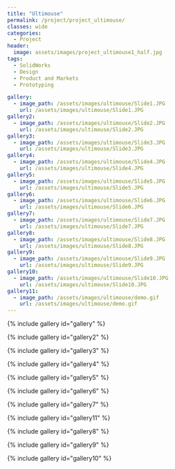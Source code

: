 ```yaml
---
title: "Ultimouse"
permalink: /project/project_ultimouse/
classes: wide
categories:
  - Project
header:
  image: assets/images/project_ultimouse1_half.jpg
tags:
  - SolidWorks
  - Design
  - Product and Markets
  - Prototyping

gallery:
  - image_path: /assets/images/ultimouse/Slide1.JPG
    url: /assets/images/ultimouse/Slide1.JPG
gallery2:
  - image_path: /assets/images/ultimouse/Slide2.JPG
    url: /assets/images/ultimouse/Slide2.JPG
gallery3:
  - image_path: /assets/images/ultimouse/Slide3.JPG
    url: /assets/images/ultimouse/Slide3.JPG
gallery4:
  - image_path: /assets/images/ultimouse/Slide4.JPG
    url: /assets/images/ultimouse/Slide4.JPG
gallery5:
  - image_path: /assets/images/ultimouse/Slide5.JPG
    url: /assets/images/ultimouse/Slide5.JPG
gallery6:
  - image_path: /assets/images/ultimouse/Slide6.JPG
    url: /assets/images/ultimouse/Slide6.JPG
gallery7:
  - image_path: /assets/images/ultimouse/Slide7.JPG
    url: /assets/images/ultimouse/Slide7.JPG
gallery8:
  - image_path: /assets/images/ultimouse/Slide8.JPG
    url: /assets/images/ultimouse/Slide8.JPG
gallery9:
  - image_path: /assets/images/ultimouse/Slide9.JPG
    url: /assets/images/ultimouse/Slide9.JPG
gallery10:
  - image_path: /assets/images/ultimouse/Slide10.JPG
    url: /assets/images/ultimouse/Slide10.JPG
gallery11:
  - image_path: /assets/images/ultimouse/demo.gif
    url: /assets/images/ultimouse/demo.gif
---
```


{% include gallery id="gallery" %}

{% include gallery id="gallery2" %}

{% include gallery id="gallery3" %}

{% include gallery id="gallery4" %}

{% include gallery id="gallery5" %}

{% include gallery id="gallery6" %}

{% include gallery id="gallery7" %}

{% include gallery id="gallery11" %}

{% include gallery id="gallery8" %}

{% include gallery id="gallery9" %}

{% include gallery id="gallery10" %}

